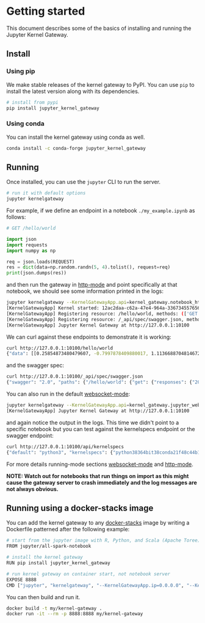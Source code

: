 # Getting started

This document describes some of the basics of installing and running the
Jupyter Kernel Gateway.

## Install

### Using pip

We make stable releases of the kernel gateway to PyPI. You can use `pip` to install the latest version along with its dependencies.

```bash
# install from pypi
pip install jupyter_kernel_gateway
```

### Using conda

You can install the kernel gateway using conda as well.

```bash
conda install -c conda-forge jupyter_kernel_gateway
```

## Running

Once installed, you can use the `jupyter` CLI to run the server.

```bash
# run it with default options
jupyter kernelgateway
```

For example, if we define an endpoint in a notebook `./my_example.ipynb` as follows:

```python
# GET /hello/world

import json
import requests
import numpy as np

req = json.loads(REQUEST)
res = dict(data=np.random.randn(5, 4).tolist(), request=req)
print(json.dumps(res))
```

and then run the gateway in [http-mode](http-mode.md) and point specifically at that notebook, we should see some information printed in the logs:

```bash
jupyter kernelgateway --KernelGatewayApp.api=kernel_gateway.notebook_http --KernelGatewayApp.seed_uri=./my_example.ipynb --port=10100
[KernelGatewayApp] Kernel started: 12ac2daa-c62a-47e4-964a-336734557656
[KernelGatewayApp] Registering resource: /hello/world, methods: (['GET'])
[KernelGatewayApp] Registering resource: /_api/spec/swagger.json, methods: (GET)
[KernelGatewayApp] Jupyter Kernel Gateway at http://127.0.0.1:10100
```

We can curl against these endpoints to demonstrate it is working:

```bash
curl http://127.0.0.1:10100/hello/world
{"data": [[0.25854873480479607, -0.7997878409880017, 1.1136688704814672, -1.3292395513862103], [1.9879386172897555, 0.43368279132553395, -0.8623363198491706, -0.1571285171759644], [0.4437134294167942, 1.1323758620715763, 1.7350545168735723, -0.7617257690860397], [-0.4219717996309759, 0.2912776236488964, -0.21468140988270742, -0.8286216351049279], [0.5754812112421828, -2.042429681534432, 2.992678912690803, -0.7231031350239057]], "request": {"body": "", "args": {}, "path": {}, "headers": {"Host": "127.0.0.1:10100", "User-Agent": "curl/7.68.0", "Accept": "*/*"}}}
```

and the swagger spec:

```bash
curl http://127.0.0.1:10100/_api/spec/swagger.json
{"swagger": "2.0", "paths": {"/hello/world": {"get": {"responses": {"200": {"description": "Success"}}}}}, "info": {"version": "0.0.0", "title": "my_example"}}
```

You can also run in the default [websocket-mode](websocket-mode.md):

```bash
jupyter kernelgateway --KernelGatewayApp.api=kernel_gateway.jupyter_websocket --port=10100
[KernelGatewayApp] Jupyter Kernel Gateway at http://127.0.0.1:10100
```

and again notice the output in the logs. This time we didn't point to a specific notebook but you can test against the kernelspecs endpoint or the swagger endpoint:

```bash
curl http://127.0.0.1:10100/api/kernelspecs
{"default": "python3", "kernelspecs": {"python38364bit38conda21f48c44b19044fba5c7aa244072a647": {"name": "python38364bit38conda21f48c44b19044fba5c7aa244072a647", ...
```

For more details running-mode sections [websocket-mode](websocket-mode.md) and [http-mode](http-mode.md).

**NOTE: Watch out for notebooks that run things on import as this might cause the gateway server to crash immediately and the log messages are not always obvious.**

## Running using a docker-stacks image

You can add the kernel gateway to any [docker-stacks](https://github.com/jupyter/docker-stacks) image by writing a Dockerfile patterned after the following example:

```bash
# start from the jupyter image with R, Python, and Scala (Apache Toree) kernels pre-installed
FROM jupyter/all-spark-notebook

# install the kernel gateway
RUN pip install jupyter_kernel_gateway

# run kernel gateway on container start, not notebook server
EXPOSE 8888
CMD ["jupyter", "kernelgateway", "--KernelGatewayApp.ip=0.0.0.0", "--KernelGatewayApp.port=8888"]
```

You can then build and run it.

```bash
docker build -t my/kernel-gateway .
docker run -it --rm -p 8888:8888 my/kernel-gateway
```
